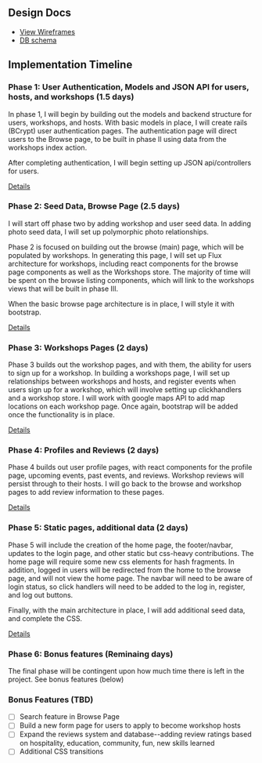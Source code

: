 ## Design Docs
* [View Wireframes][view]
* [DB schema][schema]

[view]: ./project-proposal/docs/views.md
[schema]: ./project-proposal/docs/schema.md

## Implementation Timeline

### Phase 1: User Authentication, Models and JSON API for users, hosts, and workshops (1.5 days)

In phase 1, I will begin by building out the models and backend structure for users, workshops, and hosts. With basic models in place, I will create
rails (BCrypt) user authentication pages. The authentication page will direct users to
the Browse page, to be built in phase II using data from the workshops index action.

After completing authentication, I will begin setting up JSON api/controllers for users.

[Details][phase-one]

### Phase 2: Seed Data, Browse Page  (2.5 days)

I will start off phase two by adding workshop and user seed data. In adding photo seed data, I will set up polymorphic photo relationships.

Phase 2 is focused on building out the browse (main) page, which will be populated by workshops. In generating this page, I will set up Flux architecture for workshops, including react components for the browse page components as well as the Workshops store. The majority of time will be spent on the browse listing components, which will link to the workshops views that will be built in phase III.

When the basic browse page architecture is in place, I will style it with bootstrap.

[Details][phase-two]

### Phase 3: Workshops Pages (2 days)

Phase 3 builds out the workshop pages, and with them, the ability for users to sign up for a workshop.
In building a workshops page, I will set up relationships between workshops and hosts, and register events when users sign up for a workshop, which will involve setting up clickhandlers and a workshop store. I will work with google maps API to add map locations on each workshop page. Once again, bootstrap will be added once the functionality is in place.

[Details][phase-three]

### Phase 4: Profiles and Reviews (2 days)

Phase 4 builds out user profile pages, with react components for the profile page, upcoming events, past events, and reviews. Workshop reviews will persist through to their hosts. I will go back to the browse and workshop pages to add review information to these pages.

[Details][phase-four]

### Phase 5: Static pages, additional data (2 days)

Phase 5 will include the creation of the home page, the footer/navbar, updates to the login page, and other static but css-heavy contributions. The home page will require some new css elements for hash fragments. In addition, logged in users will be redirected from the home to the browse page, and will not view the home page.
The navbar will need to be aware of login status, so click handlers will need to be added to the log in, register, and log out buttons.

Finally, with the main architecture in place, I will add additional seed data, and complete the CSS.

[Details][phase-five]

### Phase 6: Bonus features (Reminaing days)

The final phase will be contingent upon how much time there is left in the project.  See bonus features (below)

### Bonus Features (TBD)
- [ ] Search feature in Browse Page
- [ ] Build a new form page for users to apply to become workshop hosts
- [ ] Expand the reviews system and database--adding review ratings based on hospitality, education, community, fun, new skills learned
- [ ] Additional CSS transitions

[phase-one]: ./project-proposal/docs/phases/phase1.md
[phase-two]: ./project-proposal/docs/phases/phase2.md
[phase-three]: ./project-proposal/docs/phases/phase3.md
[phase-four]: ./project-proposal/docs/phases/phase4.md
[phase-five]: ./project-proposal/docs/phases/phase5.md
